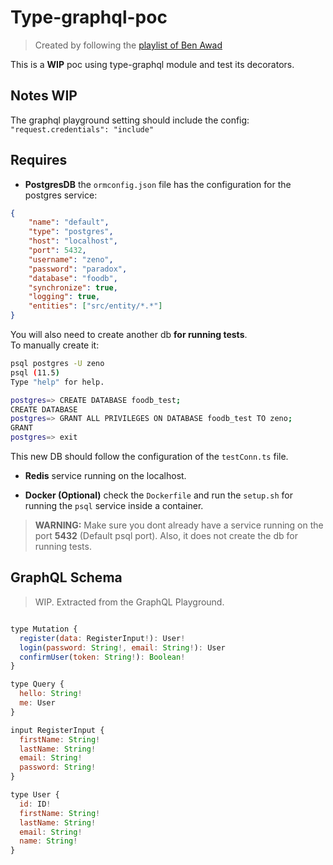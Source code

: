 # Type-graphql-poc
> Created by following the [playlist of Ben Awad](https://www.youtube.com/playlist?list=PLN3n1USn4xlma1bBu3Tloe4NyYn9Ko8Gs)

This is a **WIP** poc using type-graphql module and test its decorators.

## Notes WIP

The graphql playground setting should include the config: `"request.credentials": "include"`

## Requires

* **PostgresDB** the `ormconfig.json` file has the configuration for the postgres service:

```json
{
    "name": "default",
    "type": "postgres",
    "host": "localhost",
    "port": 5432,
    "username": "zeno",
    "password": "paradox",
    "database": "foodb",
    "synchronize": true,
    "logging": true,
    "entities": ["src/entity/*.*"]
}
```

You will also need to create another db **for running tests**.  
To manually create it:

```sh
psql postgres -U zeno
psql (11.5)
Type "help" for help.

postgres=> CREATE DATABASE foodb_test;
CREATE DATABASE
postgres=> GRANT ALL PRIVILEGES ON DATABASE foodb_test TO zeno;
GRANT
postgres=> exit
```

This new DB should follow the configuration of the `testConn.ts` file.


* **Redis** service running on the localhost.

* **Docker (Optional)** check the `Dockerfile` and run the `setup.sh` for running the `psql` service inside a container.
> **WARNING:** Make sure you dont already have a service running on the port **5432** (Default psql port). Also, it does not create the db for running tests.


## GraphQL Schema
> WIP. Extracted from the GraphQL Playground.

```js

type Mutation {
  register(data: RegisterInput!): User!
  login(password: String!, email: String!): User
  confirmUser(token: String!): Boolean!
}

type Query {
  hello: String!
  me: User
}

input RegisterInput {
  firstName: String!
  lastName: String!
  email: String!
  password: String!
}

type User {
  id: ID!
  firstName: String!
  lastName: String!
  email: String!
  name: String!
}

```